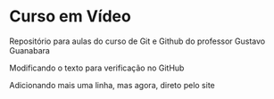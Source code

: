 # Curso em Vídeo
Repositório para aulas do curso de Git e Github do professor Gustavo Guanabara

Modificando o texto para verificação no GitHub

Adicionando mais uma linha, mas agora, direto pelo site

